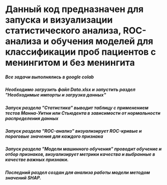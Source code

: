 # Данный код предназначен для запуска и визуализации статистического анализа, ROC-анализа и обучения моделей для классификации проб пациентов с менингитом и без менингита

##### Все задачи выполнялись в *google colab*

##### Необходимо загрузить файл *Data.xlsx* и запустить раздел ***"Необходимые импорты и загрузка данных"***

##### Запуск раздела ***"Статистика"*** выводит таблицу с применением тестов Манна-Уитни или Стьюдента в зависимости от нормальности распределения данных

##### Запуск раздела ***"ROC-анализ"*** визуализирует ROC-кривые и пороговые значения для каждого признака

##### Запуск раздела ***"Модели машинного обучения"*** проводит обучение и отбор признаков, визуализирует метрики качества и выбранные в качестве важных признаки.

##### Последний раздел создан для анализа работы модели методом значений SHAP.
